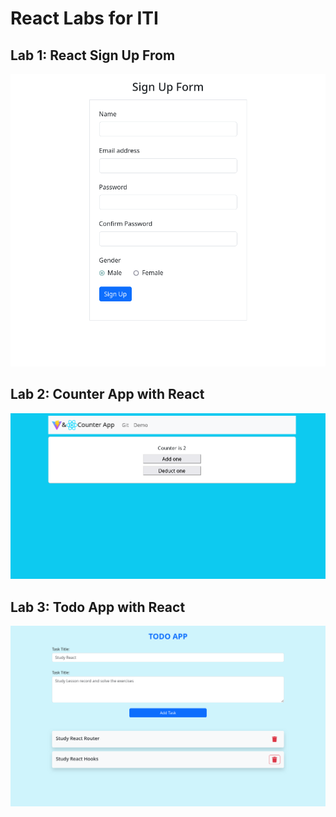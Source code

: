 # React Labs for ITI

## Lab 1: React Sign Up From

<p align="center">
  <a href="./01-LabOne/my-app/">
    <img src="./01-LabOne/Output-Screenshot.png" width="600" />
  </a>
</p>

## Lab 2: Counter App with React

<p align="center">
  <a href="./02-LabTwo/counter-app/">
    <img src="./02-LabTwo/lab2-Output-Screenshot.png" width="600" />
  </a>
</p>

## Lab 3: Todo App with React

<p align="center">
  <a href="./03-LabThree/todo-app/">
    <img src="./03-LabThree/lab3-Output-Screenshot.png" width="600" />
  </a>
</p>



